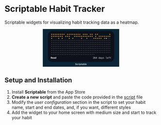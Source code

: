 # Scriptable Habit Tracker
Scriptable widgets for visualizing habit tracking data as a heatmap.

<p align="center">
  <img src="media/widget.jpg" alt="Habit Tracker Widget" width="50%"/>
</p>

## Setup and Installation
1. Install **Scriptable** from the App Store
2. **Create a new script** and paste the code provided in the [script](script.js) file
3. Modify the _user configuration_ section in the script to set your habit name, start and end dates, and, if you want, different styles
4. Add the widget to your home screen with medium size and start to track your habit
